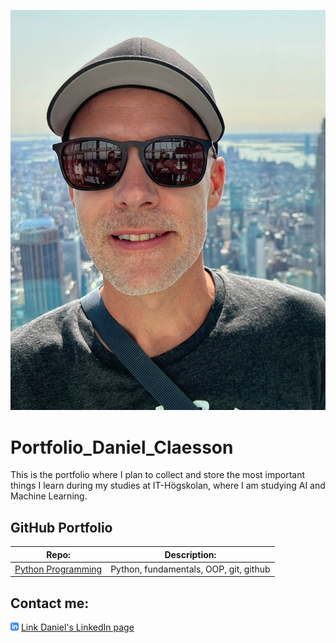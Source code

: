 ![a picture of me](/Assets/IMG_9456_2.jpeg)
# Portfolio_Daniel_Claesson
This is the portfolio where I plan to collect and store the most important things I learn during my studies at IT-Högskolan, where I am studying AI and Machine Learning.

## GitHub Portfolio
|Repo:                              |Description:                             |
|-----------------------------------|-----------------------------------------|
|[Python Programming][PythProg]     |Python, fundamentals, OOP, git, github   |


[PythProg]:(https://github.com/dancla240/Python_Daniel_Claesson)

## Contact me:
![LinkedIn icon](/Assets/linkedIn-icon.png)
[Link Daniel's LinkedIn page](https://www.linkedin.com/in/daniel-claesson-536325143/)
